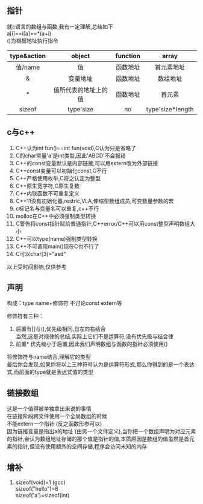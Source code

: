 ## 指针  
   
就c语言的数组与函数,我有一定理解,总结如下  
a[i]==i[a]==*(a+i)  
()为根据地址执行指令

|type&action|object|function|array|
|:----:|:----:|:----:|:----:|
|值/name|值|函数地址|首元素地址|
|&|变量地址|函数地址|数组地址|
|*|值所代表的地址上的值|函数地址|首元素|
|sizeof|type'size|no|type'size*length|

## c与c++
1. C++认为int fun()==int fun(void),C认为只是省略了
2. C的char常量'a'是int类型,因此'ABCD'不会报错
3. C++的const变量默认是内部链接,可以用extern改为外部链接
4. C++const变量可以初始化const,C不行
5. C++严格使用枚举,C将之认定为整型
6. C++原生宽字符,C原生复数
7. C++内联函数不可重复定义
8. C++11没有初始化器,restric,VLA,伸缩型数组成员,可变数量参数的宏
9. c标记名与变量名可以重复,c++不行
10. molloc在C++中必须强制类型转换
11. C警告将const指针赋给普通指针,C++error/C++可以用const整型声明数组大小
12. C++可以type(name)强制类型转换
13. C++不可调用main()现在C也不行了
14. C可以char[3]="asd"

以上受时间影响,仅供参考

## 声明

构成：type name+修饰符
不讨论const extern等

修饰符有三种：
1. 后置有[]与(),优先级相同,自左向右结合  
当然,这是对规律的总结,实际上它们不是运算符,没有优先级与结合律
2. 前置* 优先级小于后置,因此我们声明数组与函数的指针必须使用()

将修饰符与name结合,理解它的类型  
最后你会发现,如果你将以上三种符号认为是运算符形式,那么你得到的是一个表达式,而前面的type就是表达式值的类型

## 链接数组

 这是一个值得被单独拿出来说的事情  
 在链接阶段跨文件使用一个全局数组的时候  
 不能extern一个指针 (反之函数形参可以)  
 因为链接变量是指出a的地址 (由另一个文件定义),当你把一个数组声明为对应元素的指针,会认为数组地址存储的那个值是指针的值,本质原因是数组的值虽然是首元素的指针,但没有使用额外的空间存储,程序会访问未知的内存


 ## 增补


1. sizeof(void)=1 (gcc)    
sizeof("hello")=6  
sizeof('a')=sizeof(int)  
